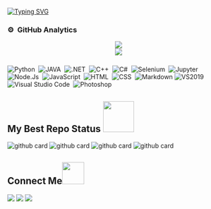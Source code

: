 <img src="https://camo.githubusercontent.com/82291b0fe831bfc6781e07fc5090cbd0a8b912bb8b8d4fec0696c881834f81ac/68747470733a2f2f70726f626f742e6d656469612f394575424971676170492e676966" width="800" height="3">


[![Typing SVG](https://readme-typing-svg.herokuapp.com?color=%2336BCF7&lines=Hai+Iam+Kaze;I%E2%80%99m+;+How+To+Reach+Me+%3A+Contact+Me+On+Telegram;Ask+Me+About+Anything%2C+I+Am+Happy+To+Help)](https://github.com/PunyaChael)

### ⚙️ &nbsp;GitHub Analytics
<div align="center"><img src="https://github-readme-stats.vercel.app/api?username=PunyaChael&hide=contribs,issues,stars&theme=tokyonight" /></div>
<div align="center"><img src="https://github-readme-stats.vercel.app/api/top-langs/?username=PunyaChael&hide_title=true&hide_border=true&theme=tokyonight" /></div>



###

![Python](https://img.shields.io/badge/-Python-05122A?style=flat&logo=python)&nbsp;
![JAVA](https://img.shields.io/badge/-JAVA-05122A?style=flat&logo=java)&nbsp;
![.NET](https://img.shields.io/badge/-%20.Net-05122A?style=flat&logo=dotnet)&nbsp;
![C++](https://img.shields.io/badge/-C++-05122A?style=flat&logo=cplusplus)&nbsp;
![C#](https://img.shields.io/badge/-C%20Sharp-05122A?style=flat&logo=csharp)&nbsp;
![Selenium](https://img.shields.io/badge/-Selenium-05122A?style=flat&logo=selenium&logoColor=ffffff)&nbsp;
![Jupyter](https://img.shields.io/badge/-Jupyter-05122A?style=flat&logo=jupyter&logoColor=ffffff)&nbsp;
![Node.Js](https://img.shields.io/badge/-Node.Js-05122A?style=flat&logo=nodedotjs)&nbsp;
![JavaScript](https://img.shields.io/badge/-JavaScript-05122A?style=flat&logo=javascript)&nbsp;
![HTML](https://img.shields.io/badge/-HTML-05122A?style=flat&logo=HTML5)&nbsp;
![CSS](https://img.shields.io/badge/-CSS-05122A?style=flat&logo=CSS3&logoColor=1572B6)&nbsp;
![Markdown](https://img.shields.io/badge/-Markdown-05122A?style=flat&logo=markdown)
![VS2019](https://img.shields.io/badge/-Visual%20Studio%202019-05122A?style=flat&logo=visualstudio)
![Visual Studio Code](https://img.shields.io/badge/-Visual%20Studio%20Code-05122A?style=flat&logo=visual-studio-code)&nbsp;
![Photoshop](https://img.shields.io/badge/-Photoshop-05122A?style=flat&logo=adobe-photoshop)&nbsp;

###
<h2> My Best Repo Status <img src="https://i.pinimg.com/originals/01/63/6c/01636c5434cd0462086620c60fdfec16.gif" width=70px></h2>

![github card](https://github-readme-stats.vercel.app/api/pin/?username=PunyaChael&repo=mvps&theme=dark)
![github card](https://github-readme-stats.vercel.app/api/pin/?username=PunyaChael&repo=MAfia-phub-bot&theme=dark)
![github card](https://github-readme-stats.vercel.app/api/pin/?username=PunyaChael&repo=SubtitleTranslator-Bot&theme=dark)
![github card](https://github-readme-stats.vercel.app/api/pin/?username=PunyaChael&repo=Torrent-Search_bottg&theme=dark)
 
<h2 align="left">Connect Me<img src="https://media.giphy.com/media/mGcNjsfWAjY5AEZNw6/giphy.gif" width="50"></h2>
<p align="left">
<a href="https://www.Akalanka.ml"><img src="https://img.shields.io/badge/-Akalanka.ml-3423A6?style=flat&logo=Google-Chrome&logoColor=white"/></a>
<a href="inikahsiapa@gmail.com"><img src="https://img.shields.io/badge/-akalankanime24@gmail.com-D14836?style=flat&logo=Gmail&logoColor=white"/></a>
<a href="https://www.youtube.com/channel/UC3IrD9mIK5ZzUnYGY14ZIWQ"><img src="https://img.shields.io/youtube/channel/subscribers/UC3IrD9mIK5ZzUnYGY14ZIWQ"/></a>


</p>


<img src="https://camo.githubusercontent.com/82291b0fe831bfc6781e07fc5090cbd0a8b912bb8b8d4fec0696c881834f81ac/68747470733a2f2f70726f626f742e6d656469612f394575424971676170492e676966" 
width="800" height="3">

